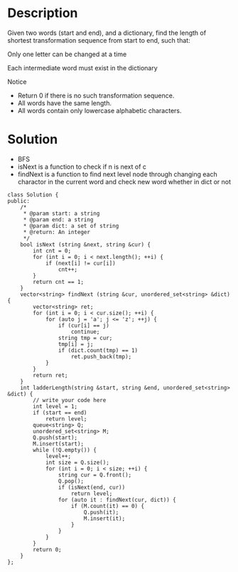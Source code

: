 # Description

Given two words (start and end), and a dictionary, find the length of shortest transformation sequence from start to end, such that:

Only one letter can be changed at a time

Each intermediate word must exist in the dictionary

Notice

- Return 0 if there is no such transformation sequence.
- All words have the same length.
- All words contain only lowercase alphabetic characters.

# Solution

- BFS
- isNext is a function to check if n is next of c
- findNext is a function to find next level node through changing each charactor in the current word and check new word whether in dict or not
```
class Solution {
public:
    /*
     * @param start: a string
     * @param end: a string
     * @param dict: a set of string
     * @return: An integer
     */
    bool isNext (string &next, string &cur) {
        int cnt = 0;
        for (int i = 0; i < next.length(); ++i) {
            if (next[i] != cur[i])
                cnt++;
        }
        return cnt == 1;
    }
    vector<string> findNext (string &cur, unordered_set<string> &dict) {
        vector<string> ret;
        for (int i = 0; i < cur.size(); ++i) {
            for (auto j = 'a'; j <= 'z'; ++j) {
                if (cur[i] == j)
                    continue;
                string tmp = cur;
                tmp[i] = j;
                if (dict.count(tmp) == 1)
                    ret.push_back(tmp);
            }
        }
        return ret;
    }
    int ladderLength(string &start, string &end, unordered_set<string> &dict) {
        // write your code here
        int level = 1;
        if (start == end)
            return level;
        queue<string> Q;
        unordered_set<string> M;
        Q.push(start);
        M.insert(start);
        while (!Q.empty()) {
            level++;
            int size = Q.size();
            for (int i = 0; i < size; ++i) {
                string cur = Q.front();
                Q.pop();
                if (isNext(end, cur))
                    return level;
                for (auto it : findNext(cur, dict)) {
                    if (M.count(it) == 0) {
                        Q.push(it);
                        M.insert(it);
                    }
                }
            }
        }
        return 0;
    }
};
```
